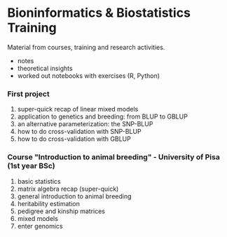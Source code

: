 Bioninformatics & Biostatistics Training
=======================

Material from courses, training and research activities.
- notes
- theoretical insights
- worked out notebooks with exercises (R, Python)

### First project

1. super-quick recap of linear mixed models
2. application to genetics and breeding: from BLUP to GBLUP
3. an alternative parameterization: the SNP-BLUP
4. how to do cross-validation with SNP-BLUP
5. how to do cross-validation with GBLUP

### Course "Introduction to animal breeding" - University of Pisa (1st year BSc)

1. basic statistics
2. matrix algebra recap (super-quick)
3. general introduction to animal breeding
4. heritability estimation
5. pedigree and kinship matrices
6. mixed models
7. enter genomics
